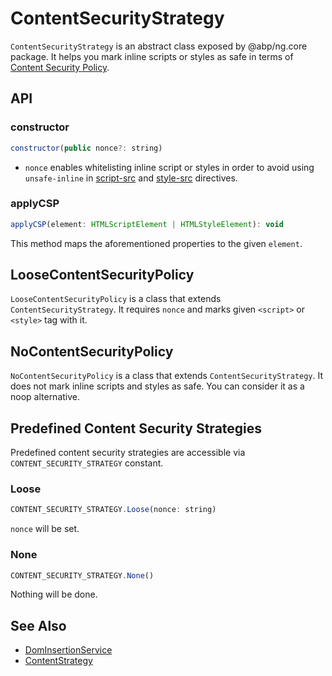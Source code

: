 # ContentSecurityStrategy

`ContentSecurityStrategy` is an abstract class exposed by @abp/ng.core package. It helps you mark inline scripts or styles as safe in terms of [Content Security Policy](https://developer.mozilla.org/en-US/docs/Web/HTTP/Headers/Content-Security-Policy).




## API


### constructor

```js
constructor(public nonce?: string)
```

- `nonce` enables whitelisting inline script or styles in order to avoid using `unsafe-inline` in [script-src](https://developer.mozilla.org/en-US/docs/Web/HTTP/Headers/Content-Security-Policy/script-src#Unsafe_inline_script) and [style-src](https://developer.mozilla.org/en-US/docs/Web/HTTP/Headers/Content-Security-Policy/style-src#Unsafe_inline_styles) directives.


### applyCSP

```js
applyCSP(element: HTMLScriptElement | HTMLStyleElement): void
```

This method maps the aforementioned properties to the given `element`.




## LooseContentSecurityPolicy

`LooseContentSecurityPolicy` is a class that extends `ContentSecurityStrategy`. It requires `nonce` and marks given `<script>` or `<style>` tag with it.




## NoContentSecurityPolicy

`NoContentSecurityPolicy` is a class that extends `ContentSecurityStrategy`. It does not mark inline scripts and styles as safe. You can consider it as a noop alternative.




## Predefined Content Security Strategies

Predefined content security strategies are accessible via `CONTENT_SECURITY_STRATEGY` constant.


### Loose

```js
CONTENT_SECURITY_STRATEGY.Loose(nonce: string)
```

`nonce` will be set.


### None

```js
CONTENT_SECURITY_STRATEGY.None()
```

Nothing will be done.




## See Also

- [DomInsertionService](./Dom-Insertion-Service.md)
- [ContentStrategy](./Content-Strategy.md)

